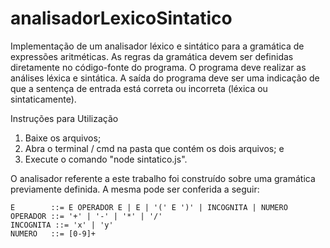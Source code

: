 # analisadorLexicoSintatico
Implementação de um analisador léxico e sintático para a gramática de expressões aritméticas.
As regras da gramática devem ser definidas diretamente no código-fonte do programa.
O programa deve realizar as análises léxica e sintática.
A saída do programa deve ser uma indicação de que a sentença de entrada está correta ou incorreta (léxica ou sintaticamente).

Instruções para Utilização
1. Baixe os arquivos;
2. Abra o terminal / cmd na pasta que contém os dois arquivos; e
3. Execute o comando "node sintatico.js".

O analisador referente a este trabalho foi construído sobre uma gramática previamente definida. A mesma pode ser conferida a seguir:

```
E        ::= E OPERADOR E | E | '(' E ')' | INCOGNITA | NUMERO
OPERADOR ::= '+' | '-' | '*' | '/'
INCOGNITA ::= 'x' | 'y'
NUMERO   ::= [0-9]+
```
